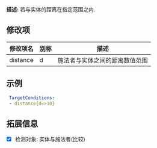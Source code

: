 **描述:** 若与实体的距离在指定范围之内.

修改项
---

| 修改项名  | 别称           | 描述                      |
| --------- | -------------- | ------------------------- |
| distance | d | 施法者与实体之间的距离数值范围 |

示例
---

```yaml
 TargetConditions:
 - distance{d=>10}
```

拓展信息
---

- [x] 检测对象: 实体与施法者(比较)